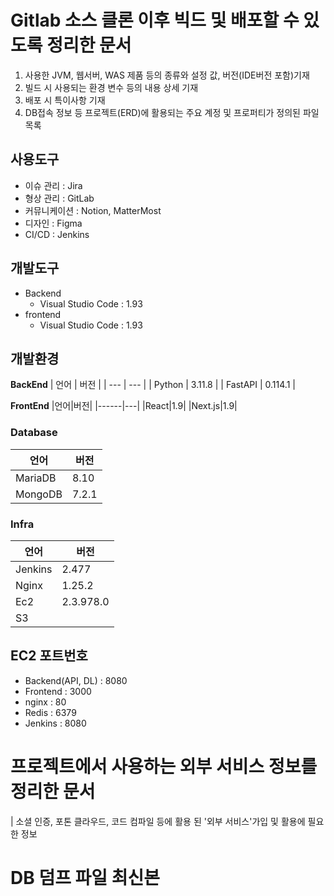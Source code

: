 # Gitlab 소스 클론 이후 빅드 및 배포할 수 있도록 정리한 문서

1. 사용한 JVM, 웹서버, WAS 제품 등의 종류와 설정 값, 버전(IDE버전 포함)기재
2. 빌드 시 사용되는 환경 변수 등의 내용 상세 기재
3. 배포 시 특이사항 기재
4. DB접속 정보 등 프로젝트(ERD)에 활용되는 주요 계정 및 프로퍼티가 정의된 파일 목록

사용도구
---------------
 - 이슈 관리 : Jira
 - 형상 관리 : GitLab
 - 커뮤니케이션 : Notion, MatterMost
 - 디자인 : Figma
 - CI/CD : Jenkins

개발도구
----------------
- Backend
    - Visual Studio Code : 1.93
- frontend
    - Visual Studio Code : 1.93

개발환경
----------------
**BackEnd**
| 언어 | 버전 |
| --- | --- |
| Python | 3.11.8 |
| FastAPI | 0.114.1 |

**FrontEnd**
|언어|버전|
|------|---|
|React|1.9|
|Next.js|1.9|

### Database

| 언어 | 버전 |
| --- | --- |
| MariaDB | 8.10 |
| MongoDB | 7.2.1 |

### Infra

| 언어 | 버전 |
| --- | --- |
| Jenkins | 2.477 |
| Nginx | 1.25.2 |
| Ec2 | 2.3.978.0 |
| S3 |  |

EC2 포트번호
----------------
- Backend(API, DL) : 8080
- Frontend : 3000
- nginx : 80
- Redis : 6379
- Jenkins : 8080

# 프로젝트에서 사용하는 외부 서비스 정보를 정리한 문서
| 소셜 인증, 포톤 클라우드, 코드 컴파일 등에 활용 된 '외부 서비스'가입 및 활용에 필요한 정보


# DB 덤프 파일 최신본

<!-- [DB](./Dump20241010.sql) -->



